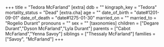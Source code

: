 +++
title = "Tedora McFarland"
[extra]
ddb = ""
kingraph_key = "Tedora"
mortality_status = "Dead"
[extra.cha]
age = ""
date_of_birth = "date#1201-09-01"
date_of_death = "date#1275-01-30"
married_on = ""
married_to = "Rogelio Durant"
pronouns = ""
sex = ""
[taxonomies]
children = ["Degare Durant","Dyson McFarland","Lyla Durant"]
parents = ["Cabot McFarland","Yenna Savoy"]
siblings = ["Thessaly McFarland"]
families = ["Savoy", "McFarland"]
+++

